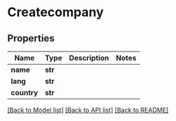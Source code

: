 # Createcompany

## Properties
Name | Type | Description | Notes
------------ | ------------- | ------------- | -------------
**name** | **str** |  | 
**lang** | **str** |  | 
**country** | **str** |  | 

[[Back to Model list]](../README.md#documentation-for-models) [[Back to API list]](../README.md#documentation-for-api-endpoints) [[Back to README]](../README.md)


